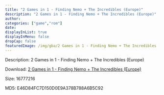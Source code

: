 ```yaml
---
title: "2 Games in 1 - Finding Nemo + The Incredibles (Europe)"
description: "2 Games in 1 - Finding Nemo + The Incredibles (Europe)"
author: 
categories: ["game","rom"]
date: 
displayInList: true
displayInMenu: false
dropCap: false
featuredImage: /img/gba/2 Games in 1 - Finding Nemo + The Incredibles [Europe].jpg
---
```


Description: 2 Games in 1 - Finding Nemo + The Incredibles (Europe)

Download: <a style="text-decoration:underline;" href="https://mega.nz/#!bXJSlIxR!5p0cHVEXqegRLfUlHt1Dy-VQw__njRvBAMiBwsb6vEo" target = "_blank" rel = "nofollow" > 2 Games in 1 - Finding Nemo + The Incredibles (Europe)</a>

Size: 16777216

MD5: E46D84FC7D150D0E9A378B788A6B5C92

